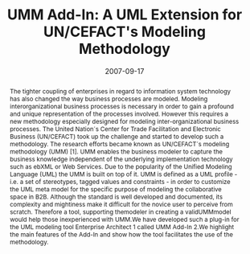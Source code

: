 ---
abstract: The tighter coupling of enterprises in regard to information system technology
  has also changed the way business processes are modeled. Modeling interorganizational
  business processes is necessary in order to gain a profound and unique representation
  of the processes involved. However this requires a new methodology especially designed
  for modeling inter-organizational business processes. The United Nation´s Center
  for Trade Facilitation and Electronic Business (UN/CEFACT) took up the challenge
  and started to develop such a methodology. The research efforts became known as
  UN/CEFACT´s modeling methodology (UMM) [1]. UMM enables the business modeler to
  capture the business knowledge independent of the underlying implementation technology
  such as ebXML or Web Services. Due to the popularity of the Unified Modeling Language
  (UML) the UMM is built on top of it. UMM is defined as a UML profile - i.e. a set
  of stereotypes, tagged values and constraints - in order to customize the UML meta
  model for the specific purpose of modeling the collaborative space in B2B. Although
  the standard is well developed and documented, its complexity and mightiness make
  it difficult for the novice user to perceive from scratch. Therefore a tool, supporting
  themodeler in creating a validUMMmodel would help those inexperienced with UMM.We
  have developed such a plug-in for the UML modeling tool Enterprise Architect 1 called
  UMM Add-In 2.We highlight the main features of the Add-In and show how the tool
  facilitates the use of the methodology.
authors:
- Birgit Hofreiter
- Christian Huemer
- Philipp Liegl
- Rainer Schuster
- Marco Zapletal
date: '2007-09-17'
featured: false
links:
- name: Publik
  url: https://publik.tuwien.ac.at/showentry.php?ID=141726&lang=2
publication_types:
- '1'
publishDate: '2007-09-17'
title: 'UMM Add-In: A UML Extension for UN/CEFACT''s Modeling Methodology'
url_pdf: http://publik.tuwien.ac.at/files/pub-inf_5355.pdf
---